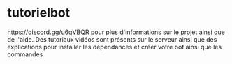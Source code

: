 # tutorielbot
  https://discord.gg/u6qVBQR pour plus d'informations sur le projet ainsi que de l'aide.
  Des tutoriaux vidéos sont présents sur le serveur ainsi que des explications pour installer les dépendances et créer votre bot ainsi que les commandes
